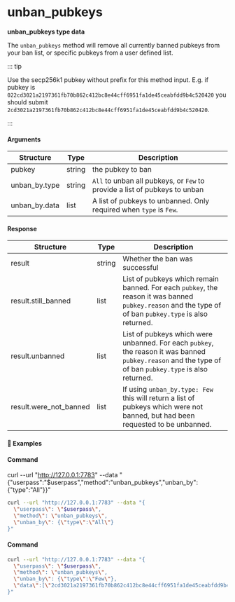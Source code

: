 # unban\_pubkeys

**unban_pubkeys type data**

The `unban_pubkeys` method will remove all currently banned pubkeys from your ban list, or specific pubkeys from a user defined list.

::: tip

Use the secp256k1 pubkey without prefix for this method input. E.g. if pubkey is `022cd3021a2197361fb70b862c412bc8e44cff6951fa1de45ceabfdd9b4c520420` you should submit `2cd3021a2197361fb70b862c412bc8e44cff6951fa1de45ceabfdd9b4c520420`.

:::

#### Arguments

| Structure       | Type                       | Description                                                                   |
| --------------- | -------------------------- | ----------------------------------------------------------------------------- |
| pubkey          | string                     | the pubkey to ban                                                             |
| unban_by.type   | string                     | `All` to unban all pubkeys, or `Few` to provide a list of pubkeys to unban    |
| unban_by.data   | list                       | A list of pubkeys to unbanned. Only required when `type` is `Few`.            |


#### Response

| Structure              | Type     | Description                                                                                                                                             |
| ---------------------- | -------- | --------------------------------------------------------------------------------------------------------------------------------------------------------|
| result                 | string   | Whether the ban was successful                                                                                                                          |
| result.still_banned    | list     | List of pubkeys which remain banned. For each `pubkey`, the reason it was banned `pubkey.reason` and the type of of ban `pubkey.type` is also returned. |
| result.unbanned        | list     | List of pubkeys which were unbanned. For each `pubkey`, the reason it was banned `pubkey.reason` and the type of of ban `pubkey.type` is also returned. |
| result.were_not_banned | list     | If using `unban_by.type: Few` this will return a list of pubkeys which were not banned, but had been requested to be unbanned.                          |


#### :pushpin: Examples


#### Command

curl --url "http://127.0.0.1:7783" --data "{\"userpass\":\"$userpass\",\"method\":\"unban_pubkeys\",\"unban_by\":{\"type\":\"All\"}}"

```bash
curl --url "http://127.0.0.1:7783" --data "{
  \"userpass\": \"$userpass\",
  \"method\": \"unban_pubkeys\",
  \"unban_by\": {\"type\":\"All\"}
}"
```

<div style="margin-top: 0.5rem;">

<collapse-text hidden title="Response">

#### Response (success)

```json
{
  "result":{
    "still_banned":{},
    "unbanned":{
      "2cd3021a2197361fb70b862c412bc8e44cff6951fa1de45ceabfdd9b4c520420":{
        "type":"Manual",
        "reason":"testing"
      }
    },
    "were_not_banned":[]
  }
}
```
</collapse-text>

</div>

#### Command

```bash
curl --url "http://127.0.0.1:7783" --data "{
  \"userpass\": \"$userpass\",
  \"method\": \"unban_pubkeys\",
  \"unban_by\": {\"type\":\"Few\"},
  \"data\":[\"2cd3021a2197361fb70b862c412bc8e44cff6951fa1de45ceabfdd9b4c520420\", \"2cd3021a2197361fb70b862c412bc8e44cff6951fa1de45ceabfdd9b4c520422\"]
}"
```

<div style="margin-top: 0.5rem;">

<collapse-text hidden title="Response">

#### Response (success)

```json
{
  "result": {
    "still_banned": {
      "2cd3021a2197361fb70b862c412bc8e44cff6951fa1de45ceabfdd9b4c520421":{
        "type":"Manual",
        "reason":"testing"
      }
    },
    "unbanned": {
      "2cd3021a2197361fb70b862c412bc8e44cff6951fa1de45ceabfdd9b4c520420": {
        "type":"Manual",
        "reason":"testing"
      }
    },
  "were_not_banned": ["2cd3021a2197361fb70b862c412bc8e44cff6951fa1de45ceabfdd9b4c520422"]
  }
}
```

</collapse-text>

</div>
